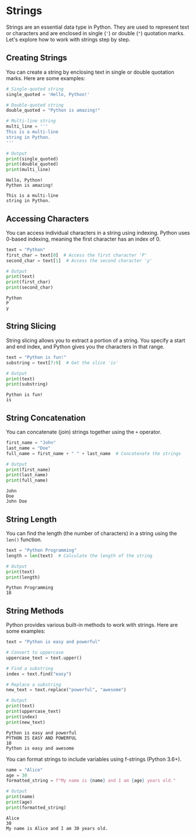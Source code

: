 # Strings

Strings are an essential data type in Python. They are used to represent text or characters and are enclosed in single (`'`) or double (`"`) quotation marks. Let's explore how to work with strings step by step.

## Creating Strings

You can create a string by enclosing text in single or double quotation marks. Here are some examples:


```python
# Single-quoted string
single_quoted = 'Hello, Python!'

# Double-quoted string
double_quoted = "Python is amazing!"

# Multi-line string
multi_line = '''
This is a multi-line
string in Python.
'''

# Output
print(single_quoted)
print(double_quoted)
print(multi_line)
```

    Hello, Python!
    Python is amazing!
    
    This is a multi-line
    string in Python.
    
    

## Accessing Characters

You can access individual characters in a string using indexing. Python uses 0-based indexing, meaning the first character has an index of 0.


```python
text = "Python"
first_char = text[0]  # Access the first character 'P'
second_char = text[1]  # Access the second character 'y'

# Output
print(text)
print(first_char)
print(second_char)
```

    Python
    P
    y
    

## String Slicing

String slicing allows you to extract a portion of a string. You specify a start and end index, and Python gives you the characters in that range.


```python
text = "Python is fun!"
substring = text[7:9]  # Get the slice 'is'

# Output
print(text)
print(substring)
```

    Python is fun!
    is
    

## String Concatenation

You can concatenate (join) strings together using the `+` operator.


```python
first_name = "John"
last_name = "Doe"
full_name = first_name + " " + last_name  # Concatenate the strings

# Output
print(first_name)
print(last_name)
print(full_name)
```

    John
    Doe
    John Doe
    

## String Length

You can find the length (the number of characters) in a string using the `len()` function.


```python
text = "Python Programming"
length = len(text)  # Calculate the length of the string

# Output
print(text)
print(length)
```

    Python Programming
    18
    

## String Methods

Python provides various built-in methods to work with strings. Here are some examples:


```python
text = "Python is easy and powerful"

# Convert to uppercase
uppercase_text = text.upper()

# Find a substring
index = text.find("easy")

# Replace a substring
new_text = text.replace("powerful", "awesome")

# Output
print(text)
print(uppercase_text)
print(index)
print(new_text)
```

    Python is easy and powerful
    PYTHON IS EASY AND POWERFUL
    10
    Python is easy and awesome
    

You can format strings to include variables using f-strings (Python 3.6+).


```python
name = "Alice"
age = 30
formatted_string = f"My name is {name} and I am {age} years old."

# Output
print(name)
print(age)
print(formatted_string)
```

    Alice
    30
    My name is Alice and I am 30 years old.
    
